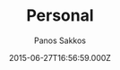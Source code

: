 ---
title: Personal
github: https://github.com/le4ker/personal-jekyll-theme
demo: https://le4ker.github.io/personal-jekyll-theme/
author: Panos Sakkos
ssg:
  - Jekyll
cms:
  - No Cms
date: 2015-06-27T16:56:59.000Z
description: ' :bowtie: { Personal } Jekyll theme'
stale: false
---